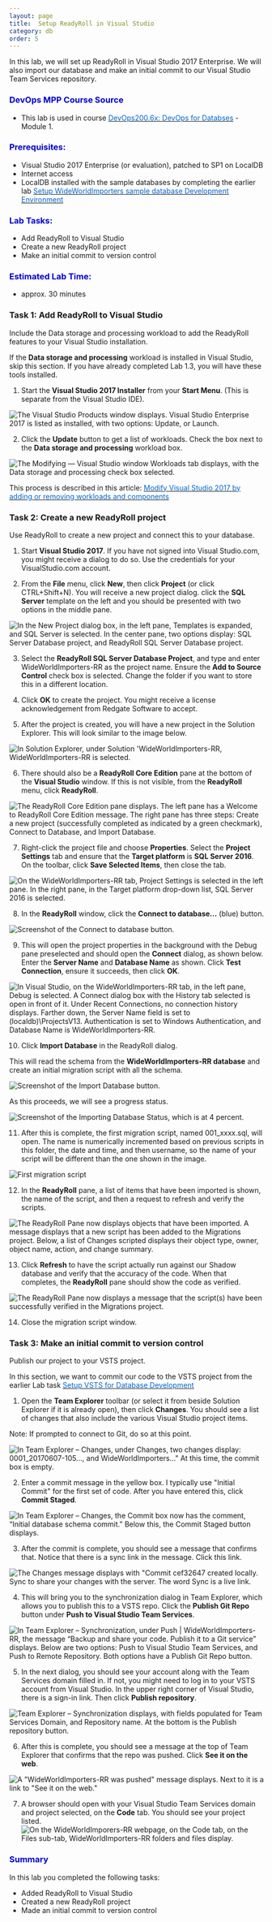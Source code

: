 ```yaml
---
layout: page
title:  Setup ReadyRoll in Visual Studio
category: db
order: 5
---
```




In this lab, we will set up ReadyRoll in Visual Studio 2017 Enterprise. We will also import our database and make an initial commit to our Visual Studio Team Services repository. 


<h3><span style="color: #0000CD;">DevOps MPP Course Source </span></h3>

- This lab is used in course <a href="https://www.edx.org/course/devops-databases-microsoft-devops200-6x-0" target="_blank"><span style="color: #0066cc;" color="#0066cc">DevOps200.6x: DevOps for Databses</span></a> - Module 1.



<h3><span style="color: #0000CD;">Prerequisites:</span></h3>

- Visual Studio 2017 Enterprise (or evaluation), patched to SP1 on LocalDB
- Internet access
- LocalDB installed with the sample databases by completing the earlier lab <a href="http://microsoft.github.io/PartsUnlimited/db/200.6x-Database-SetupWWIsampledb.html
" target="_blank"><span style="color: #0066cc;" color="#0066cc">Setup WideWorldImporters sample database Development Environment </span></a>



<h3><span style="color: #0000CD;">Lab Tasks: </span></h3>

- Add ReadyRoll to Visual Studio
- Create a new ReadyRoll project
- Make an initial commit to version control


<h3><span style="color: #0000CD;">Estimated Lab Time:</span></h3>

- approx. 30 minutes  




### Task 1: Add ReadyRoll to Visual Studio

Include the Data storage and processing workload to add the ReadyRoll features to your Visual Studio installation.

If the **Data storage and processing** workload is installed in Visual Studio, skip this section. If you have already completed Lab 1.3, you will have these tools installed.

1. Start the **Visual Studio 2017 Installer** from your **Start Menu**. (This is separate from the Visual Studio IDE).

  ![The Visual Studio Products window displays. Visual Studio Enterprise 2017 is listed as installed, with two options: Update, or Launch.](../assets/setupreadyrollinvs-jan2018\Lab1.4_Image1_GL.jpg)

2. Click the **Update** button to get a list of workloads. Check the box next to the **Data storage and processing** workload box.

  ![The Modifying — Visual Studio window Workloads tab displays, with the Data storage and processing check box selected.](../assets/setupreadyrollinvs-jan2018\Lab1.4_Image3.jpg)

This process is described in this article: <a href="https://docs.microsoft.com/en-us/visualstudio/install/modify-visual-studio" target="_blank"><span style="color: #0066cc;" color="#0066cc">Modify Visual Studio 2017 by adding or removing workloads and components</span></a>



### Task 2: Create a new ReadyRoll project

Use ReadyRoll to create a new project and connect this to your database.

1. Start **Visual Studio 2017**. If you have not signed into Visual Studio.com, you might receive a dialog to do so. Use the credentials for your VisualStudio.com account.

2. From the **File** menu, click **New**, then click **Project** (or click CTRL+Shift+N). You will receive a new project dialog. click the **SQL Server** template on the left and you should be presented with two options in the middle pane.

  ![In the New Project dialog box, in the left pane, Templates is expanded, and SQL Server is selected. In the center pane, two options display: SQL Server Database project, and ReadyRoll SQL Server Database project.](../assets/setupreadyrollinvs-jan2018\Lab1.4_Image4.jpg)

3. Select the **ReadyRoll SQL Server Database Project**, and type and enter WideWorldImporters-RR as the project name. Ensure the **Add to Source Control** check box is selected. Change the folder if you want to store this in a different location. 

4. Click **OK** to create the project. You might receive a license acknowledgement from Redgate Software to accept.

5. After the project is created, you will have a new project in the Solution Explorer. This will look similar to the image below.

  ![In Solution Explorer, under Solution 'WideWorldImporters-RR, WideWorldImporters-RR is selected.](../assets/setupreadyrollinvs-jan2018\Lab1.4_Image5.jpg)

6. There should also be a **ReadyRoll Core Edition** pane at the bottom of the **Visual Studio** window. If this is not visible, from the **ReadyRoll** menu, click **ReadyRoll**.

  ![The ReadyRoll Core Edition pane displays. The left pane has a Welcome to ReadyRoll Core Edition message. The right pane has three steps: Create a new project (successfully completed as indicated by a green checkmark), Connect to Database, and Import Database.](../assets/setupreadyrollinvs-jan2018\Lab1.4_Image6.jpg)

7. Right-click the project file and choose **Properties**. Select the **Project Settings** tab and ensure that the **Target platform** is **SQL Server 2016**. On the toolbar, click **Save Selected Items**, then close the tab.

  ![On the WideWorldImporters-RR tab, Project Settings is selected in the left pane. In the right pane, in the Target platform drop-down list, SQL Server 2016 is selected.](../assets/setupreadyrollinvs-jan2018\Lab1.4_Image22.jpg)

8. In the **ReadyRoll** window, click the **Connect to database...** (blue) button. 

  ![Screenshot of the Connect to database button.](../assets/setupreadyrollinvs-jan2018\Lab1.4_Image7.jpg)

9. This will open the project properties in the background with the Debug pane preselected and should open the **Connect** dialog, as shown below. Enter the **Server Name** and **Database Name** as shown. Click **Test Connection**, ensure it succeeds, then click **OK**.

  ![In Visual Studio, on the WideWorldImporters-RR tab, in the left pane, Debug is selected. A Connect dialog box with the History tab selected is open in front of it. Under Recent Connections, no connection history displays. Farther down, the Server Name field is set to (localdb)\ProjectsV13. Authentication is set to Windows Authentication, and Database Name is WideWorldImporters-RR.](../assets/setupreadyrollinvs-jan2018\Lab1.4_Image8_GL.jpg)

10. Click **Import Database** in the ReadyRoll dialog. 

  This will read the schema from the **WideWorldImporters-RR database** and create an initial migration script with all the schema. 

  ![Screenshot of the Import Database button.](../assets/setupreadyrollinvs-jan2018\Lab1.4_Image9.jpg)

  As this proceeds, we will see a progress status.

  ![Screenshot of the Importing Database Status, which is at 4 percent.](../assets/setupreadyrollinvs-jan2018\Lab1.4_Image10.jpg)

11. After this is complete, the first migration script, named 001_xxxx.sql, will open. The name is numerically incremented based on previous scripts in this folder, the date and time, and then username, so the name of your script will be different than the one shown in the image.

  ![First migration script](../assets/setupreadyrollinvs-jan2018\Lab1.4_Image11.jpg)

12. In the **ReadyRoll** pane, a list of items that have been imported is shown, the name of the script, and then a request to refresh and verify the scripts. 

  ![The ReadyRoll Pane now displays objects that have been imported. A message displays that a new script has been added to the Migrations project. Below, a list of Changes scripted displays their object type, owner, object name, action, and change summary.](../assets/setupreadyrollinvs-jan2018\Lab1.4_Image12.jpg)

13. Click **Refresh** to have the script actually run against our Shadow database and verify that the accuracy of the code. When that completes, the **ReadyRoll** pane should show the code as verified.

  ![The ReadyRoll Pane now displays a message that the script(s) have been successfully verified in the Migrations project.](../assets/setupreadyrollinvs-jan2018\Lab1.4_Image14.jpg)

14. Close the migration script window.

### Task 3: Make an initial commit to version control

Publish our project to your VSTS project.

In this section, we want to commit our code to the VSTS project from the earlier Lab task <a href="http://microsoft.github.io/PartsUnlimited/db/200.6x-Database-SetupVSTS.html" target="_blank"><span style="color: #0066cc;" color="#0066cc">Setup VSTS for Database Development</span></a>


1. Open the **Team Explorer** toolbar (or select it from beside Solution Explorer if it is already open), then click **Changes**. You should see a list of changes that also include the various Visual Studio project items. 

  Note: If prompted to connect to Git, do so at this point.

  ![In Team Explorer – Changes, under Changes, two changes display: 0001_20170607-105..., and WideWorldImporters..." At this time, the commit box is empty.](../assets/setupreadyrollinvs-jan2018\Lab1.4_Image15.jpg)

2. Enter a commit message in the yellow box. I typically use "Initial Commit" for the first set of code. After you have entered this, click **Commit Staged**.

  ![In Team Explorer – Changes, the Commit box now has the comment, “Initial database schema commit.” Below this, the Commit Staged button displays.](../assets/setupreadyrollinvs-jan2018\Lab1.4_Image16_GL.jpg)

3. After the commit is complete, you should see a message that confirms that. Notice that there is a sync link in the message. Click this link.

  ![The Changes message displays with "Commit cef32647 created locally. Sync to share your changes with the server. The word Sync is a live link.](../assets/setupreadyrollinvs-jan2018\Lab1.4_Image17.jpg)

4. This will bring you to the synchronization dialog in Team Explorer, which allows you to publish this to a VSTS repo. Click the **Publish Git Repo** button under **Push to Visual Studio Team Services**.

  ![In Team Explorer – Synchronization, under Push | WideWorldImporters-RR, the message “Backup and share your code. Publish it to a Git service” displays. Below are two options: Push to Visual Studio Team Services, and Push to Remote Repository. Both options have a Publish Git Repo button.](../assets/setupreadyrollinvs-jan2018\Lab1.4_Image18.jpg)

5. In the next dialog, you should see your account along with the Team Services domain filled in. If not, you might need to log in to your VSTS account from Visual Studio. In the upper right corner of Visual Studio, there is a sign-in link. Then click **Publish repository**.

  ![Team Explorer – Synchronization displays, with fields populated for Team Services Domain, and Repository name. At the bottom is the Publish repository button.](../assets/setupreadyrollinvs-jan2018\Lab1.4_Image19.jpg)

6. After this is complete, you should see a message at the top of Team Explorer that confirms that the repo was pushed. Click **See it on the web**.

  ![A "WideWorldImporters-RR was pushed" message displays. Next to it is a link to "See it on the web."](../assets/setupreadyrollinvs-jan2018\Lab1.4_Image20.jpg)

7. A browser should open with your Visual Studio Team Services domain and project selected, on the **Code** tab. You should see your project listed.
  ![On the WideWorldImporers-RR webpage, on the Code tab, on the Files sub-tab, WideWorldImporters-RR folders and files display.](../assets/setupreadyrollinvs-jan2018\Lab1.4_Image21.jpg)


<h3><span style="color: #0000CD;"> Summary</span></h3>

In this lab you completed the following tasks:
- Added ReadyRoll to Visual Studio
- Created a new ReadyRoll project
- Made an initial commit to version control